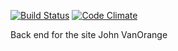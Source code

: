 [![Build Status](https://travis-ci.org/JohnVanOrange/Core.svg?branch=master)](https://travis-ci.org/JohnVanOrange/Core)
[![Code Climate](https://codeclimate.com/github/JohnVanOrange/Core/badges/gpa.svg)](https://codeclimate.com/github/JohnVanOrange/Core)

Back end for the site John VanOrange
